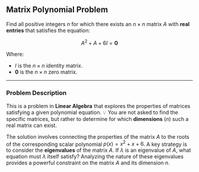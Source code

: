 ## Matrix Polynomial Problem

Find all positive integers $n$ for which there exists an $n \times n$ matrix $A$ with **real entries** that satisfies the equation:

$$A^2 + A + 6I = \mathbf{0}$$

Where:
* $I$ is the $n \times n$ identity matrix.
* $\mathbf{0}$ is the $n \times n$ zero matrix.

---

### Problem Description

This is a problem in **Linear Algebra** that explores the properties of matrices satisfying a given polynomial equation. 💡 You are not asked to find the specific matrices, but rather to determine for which **dimensions** ($n$) such a real matrix can exist.

The solution involves connecting the properties of the matrix $A$ to the roots of the corresponding scalar polynomial $p(x) = x^2 + x + 6$. A key strategy is to consider the **eigenvalues** of the matrix $A$. If $\lambda$ is an eigenvalue of $A$, what equation must $\lambda$ itself satisfy? Analyzing the nature of these eigenvalues provides a powerful constraint on the matrix $A$ and its dimension $n$.